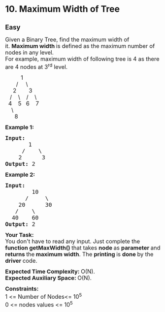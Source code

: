 # 10. Maximum Width of Tree
## Easy 
<div class="problem-statement">
                <p></p><p><span style="font-size:18px">Given a Binary Tree, find the maximum width of it.&nbsp;<strong>Maximum width </strong>is defined as the maximum number of nodes in any level.<br>
For example, maximum width of following tree is 4 as there are 4 nodes at 3<sup>rd</sup> level.</span></p>

<p><span style="font-size:18px">&nbsp;&nbsp;&nbsp;&nbsp;&nbsp;&nbsp;&nbsp;&nbsp;&nbsp; 1<br>
&nbsp;&nbsp;&nbsp;&nbsp;&nbsp;&nbsp; /&nbsp;&nbsp;&nbsp;&nbsp; \<br>
&nbsp;&nbsp;&nbsp;&nbsp; 2&nbsp;&nbsp;&nbsp;&nbsp;&nbsp;&nbsp;&nbsp; 3<br>
&nbsp;&nbsp; /&nbsp;&nbsp;&nbsp; \ &nbsp;&nbsp; /&nbsp;&nbsp;&nbsp; \<br>
&nbsp; 4&nbsp;&nbsp;&nbsp; 5&nbsp;&nbsp; 6&nbsp;&nbsp;&nbsp; 7<br>
&nbsp;&nbsp;&nbsp; \<br>
&nbsp;&nbsp;&nbsp;&nbsp;&nbsp; 8</span></p>

<p><span style="font-size:18px"><strong>Example 1:</strong></span></p>

<pre style="position: relative;"><span style="font-size:18px"><strong>Input:
</strong>&nbsp;&nbsp;&nbsp;&nbsp;&nbsp;&nbsp;&nbsp;1
 &nbsp;&nbsp;&nbsp; /&nbsp;&nbsp;&nbsp;&nbsp;\
 &nbsp; &nbsp;2&nbsp; &nbsp; &nbsp;&nbsp;3
<strong>Output: </strong>2</span>
<div class="open_grepper_editor" title="Edit &amp; Save To Grepper"></div></pre>

<p><span style="font-size:18px"><strong>Example 2:</strong></span></p>

<pre style="position: relative;"><span style="font-size:18px"><strong>Input:
</strong>&nbsp;&nbsp;&nbsp;&nbsp;&nbsp;&nbsp;&nbsp; 10
 &nbsp;&nbsp;&nbsp;&nbsp; /&nbsp;&nbsp;&nbsp;&nbsp; \
&nbsp;&nbsp;&nbsp;&nbsp;20&nbsp;&nbsp;&nbsp;&nbsp;&nbsp; 30
 &nbsp; /&nbsp;&nbsp;&nbsp;&nbsp;\
 &nbsp;40&nbsp;&nbsp;&nbsp; 60
<strong>Output: </strong>2
</span><div class="open_grepper_editor" title="Edit &amp; Save To Grepper"></div></pre>

<p><strong><span style="font-size:18px">Your Task:</span></strong><br>
<span style="font-size:18px">You don't have to read any input. Just complete the <strong>function getMaxWidth()&nbsp;</strong>that takes <strong>node </strong>as <strong>parameter </strong>and <strong>returns </strong>the<strong> maximum width</strong>. The <strong>printing </strong>is <strong>done </strong>by the <strong>driver </strong>code.</span></p>

<p><span style="font-size:18px"><strong>Expected Time Complexity:&nbsp;</strong>O(N).<br>
<strong>Expected Auxiliary Space:&nbsp;</strong>O(N).</span></p>

<p><span style="font-size:18px"><strong>Constraints:</strong><br>
1 &lt;= Number of Nodes&lt;= 10<sup>5</sup><br>
0 &lt;= nodes values &lt;= 10<sup>5</sup></span><br>
&nbsp;</p>
 <p></p>
            </div>